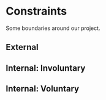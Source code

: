 # Constraints

Some boundaries around our project.

## External

<!--
  constraints coming from the outside that your team has no control over.
  these may include:
  - project deadlines
  - UI design or color schemes
  - technologies (sometimes a client will tell you what to use)
-->

## Internal: Involuntary

<!--
  constraints that come from within your team, and you have no control over.
  they may include:
  - each of your individual skill levels
  - amount of time available to work on the project
-->

## Internal: Voluntary

<!--
  constraints that your team decided on to help scope the project. they may include:
  - coding style & conventions
  - agree on a code review checklist for the project repository
  - the number of hours you want to spend working
  - only using the colors black and white
-->
